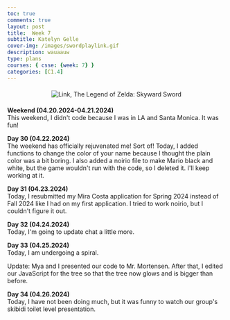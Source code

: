 ```yaml
---
toc: true
comments: true
layout: post
title:  Week 7
subtitle: Katelyn Gelle
cover-img: /images/swordplaylink.gif
description: wauaauw
type: plans
courses: { csse: {week: 7} }
categories: [C1.4]
---
```


<div style="text-align: center; margin-top: 20px; margin-bottom: 20px;">
  <img src="{{site.baseurl}}/images/anito/canyouhearmelink.gif" alt="Link, The Legend of Zelda: Skyward Sword" />
</div>  

**Weekend (04.20.2024-04.21.2024)**  
This weekend, I didn't code because I was in LA and Santa Monica. It was fun!  

**Day 30 (04.22.2024)**  
The weekend has officially rejuvenated me! Sort of! Today, I added functions to change the color of your name because I thought the plain color was a bit boring. I also added a noirio file to make Mario black and white, but the game wouldn't run with the code, so I deleted it. I'll keep working at it.  

**Day 31 (04.23.2024)**  
Today, I resubmitted my Mira Costa application for Spring 2024 instead of Fall 2024 like I had on my first application. I tried to work noirio, but I couldn't figure it out.  

**Day 32 (04.24.2024)**  
Today, I'm going to update chat a little more.  

**Day 33 (04.25.2024)**  
Today, I am undergoing a spiral.  

Update: Mya and I presented our code to Mr. Mortensen. After that, I edited our JavaScript for the tree so that the tree now glows and is bigger than before.  

**Day 34 (04.26.2024)**  
Today, I have not been doing much, but it was funny to watch our group's skibidi toilet level presentation.